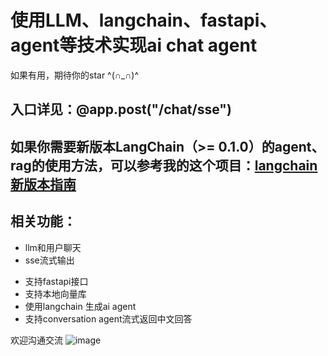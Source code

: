 # 使用LLM、langchain、fastapi、agent等技术实现ai chat agent

如果有用，期待你的star ^(∩_∩)^

## 入口详见：@app.post("/chat/sse")

## 如果你需要新版本LangChain（>= 0.1.0）的agent、rag的使用方法，可以参考我的这个项目：[langchain新版本指南](https://github.com/gzlliyu/langchain-newVersion-learning/blob/main/my_agent.py)

## 相关功能：
* llm和用户聊天
* sse流式输出
- 支持fastapi接口
- 支持本地向量库
- 使用langchain 生成ai agent
- 支持conversation agent流式返回中文回答

欢迎沟通交流
![image](https://github.com/gzlliyu/chatStreamAiAgent/assets/137682921/80ea413e-ba56-4a44-94e4-9e18c41fded3)
